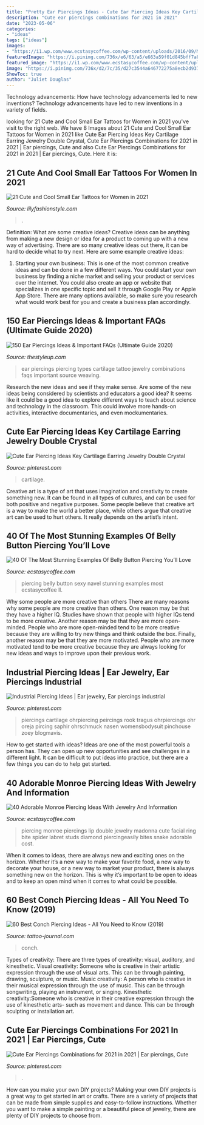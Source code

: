 ```yaml
---
title: "Pretty Ear Piercings Ideas - Cute Ear Piercing Ideas Key Cartilage Earring Jewelry Double Crystal"
description: "Cute ear piercings combinations for 2021 in 2021"
date: "2023-05-06"
categories:
- "ideas"
tags: ["ideas"]
images:
- "https://i1.wp.com/www.ecstasycoffee.com/wp-content/uploads/2016/09/Monroe-Piercings...jpg?resize=564%2C937"
featuredImage: "https://i.pinimg.com/736x/e6/63/a5/e663a59f01d845bff7a828e634d3d355.jpg"
featured_image: "https://i1.wp.com/www.ecstasycoffee.com/wp-content/uploads/2016/09/Sexy-Navel-Piercing-Ideas.jpg"
image: "https://i.pinimg.com/736x/d2/7c/35/d27c3544a646772275a8ecb2d9379f6e.jpg"
ShowToc: true
author: "Juliet Douglas"
---
```



Technology advancements: How have technology advancements led to new inventions?
Technology advancements have led to new inventions in a variety of fields.

	

		
looking for 21 Cute and Cool Small Ear Tattoos for Women in 2021 you've visit to the right web. We have 8 Images about 21 Cute and Cool Small Ear Tattoos for Women in 2021 like Cute Ear Piercing Ideas Key Cartilage Earring Jewelry Double Crystal, Cute Ear Piercings Combinations for 2021 in 2021 | Ear piercings, Cute and also Cute Ear Piercings Combinations for 2021 in 2021 | Ear piercings, Cute. Here it is:
		
    
## 21 Cute And Cool Small Ear Tattoos For Women In 2021

<img loading=lazy src="https://lilyfashionstyle.com/wp-content/uploads/2021/05/16-4-768x1152.jpg" onerror="this.onerror=null;this.src='https://tse4.mm.bing.net/th?id=OIP.52TD20Nh-dojwkBy2j-EkwHaLH&amp;pid=15.1';" alt="21 Cute and Cool Small Ear Tattoos for Women in 2021">

_Source: lilyfashionstyle.com_

>. 

	

Definition: What are some creative ideas?
Creative ideas can be anything from making a new design or idea for a product to coming up with a new way of advertising. There are so many creative ideas out there, it can be hard to decide what to try next. Here are some example creative ideas:
1. Starting your own business: This is one of the most common creative ideas and can be done in a few different ways. You could start your own business by finding a niche market and selling your product or services over the internet. You could also create an app or website that specializes in one specific topic and sell it through Google Play or Apple App Store. There are many options available, so make sure you research what would work best for you and create a business plan accordingly.


    
## 150 Ear Piercings Ideas &amp; Important FAQs (Ultimate Guide 2020)

<img loading=lazy src="https://thestyleup.com/wp-content/uploads/2016/08/ear-piercing9-650x650.jpg" onerror="this.onerror=null;this.src='https://tse2.mm.bing.net/th?id=OIP.5UN_rvMuL1HD0f5jrh4GzgHaHa&amp;pid=15.1';" alt="150 Ear Piercings Ideas &amp; Important FAQs (Ultimate Guide 2020)">

_Source: thestyleup.com_

>ear piercings piercing types cartilage tattoo jewelry combinations faqs important source weaving. 

	

Research the new ideas and see if they make sense.
Are some of the new ideas being considered by scientists and educators a good idea? It seems like it could be a good idea to explore different ways to teach about science and technology in the classroom. This could involve more hands-on activities, interactive documentaries, and even mockumentaries.

    
## Cute Ear Piercing Ideas Key Cartilage Earring Jewelry Double Crystal

<img loading=lazy src="https://i.pinimg.com/736x/e6/63/a5/e663a59f01d845bff7a828e634d3d355.jpg" onerror="this.onerror=null;this.src='https://tse2.mm.bing.net/th?id=OIP.oZRC4UxXXhaaBt0hYxxn-wHaL2&amp;pid=15.1';" alt="Cute Ear Piercing Ideas Key Cartilage Earring Jewelry Double Crystal">

_Source: pinterest.com_

>cartilage. 

	

Creative art is a type of art that uses imagination and creativity to create something new. It can be found in all types of cultures, and can be used for both positive and negative purposes. Some people believe that creative art is a way to make the world a better place, while others argue that creative art can be used to hurt others. It really depends on the artist’s intent.

    
## 40 Of The Most Stunning Examples Of Belly Button Piercing You’ll Love

<img loading=lazy src="https://i1.wp.com/www.ecstasycoffee.com/wp-content/uploads/2016/09/Sexy-Navel-Piercing-Ideas.jpg" onerror="this.onerror=null;this.src='https://tse4.mm.bing.net/th?id=OIP.hBguuLkziW7Htm4Qiq_pWgHaHa&amp;pid=15.1';" alt="40 Of The Most Stunning Examples Of Belly Button Piercing You’ll Love">

_Source: ecstasycoffee.com_

>piercing belly button sexy navel stunning examples most ecstasycoffee ll. 

	

Why some people are more creative than others
There are many reasons why some people are more creative than others. One reason may be that they have a higher IQ. Studies have shown that people with higher IQs tend to be more creative. Another reason may be that they are more open-minded. People who are more open-minded tend to be more creative because they are willing to try new things and think outside the box. Finally, another reason may be that they are more motivated. People who are more motivated tend to be more creative because they are always looking for new ideas and ways to improve upon their previous work.

    
## Industrial Piercing Ideas | Ear Jewelry, Ear Piercings Industrial

<img loading=lazy src="https://i.pinimg.com/736x/d7/42/44/d74244706e1c09e3a16d29742bcbd74a.jpg" onerror="this.onerror=null;this.src='https://tse2.mm.bing.net/th?id=OIP.kFX0vv_Rjsn4pKZ9-Us26QHaKI&amp;pid=15.1';" alt="Industrial Piercing Ideas | Ear jewelry, Ear piercings industrial">

_Source: pinterest.com_

>piercings cartilage ohrpiercing peircings rook tragus ohrpiercings ohr oreja pircing saphir ohrschmuck nasen womensbodysuit pinchouse zoey blogmavis. 

	

How to get started with ideas?
Ideas are one of the most powerful tools a person has. They can open up new opportunities and see challenges in a different light. It can be difficult to put ideas into practice, but there are a few things you can do to help get started.

    
## 40 Adorable Monroe Piercing Ideas With Jewelry And Information

<img loading=lazy src="https://i1.wp.com/www.ecstasycoffee.com/wp-content/uploads/2016/09/Monroe-Piercings...jpg?resize=564%2C937" onerror="this.onerror=null;this.src='https://tse1.mm.bing.net/th?id=OIP.SDbEhNLXSw7q_WvOwOQcxwHaMT&amp;pid=15.1';" alt="40 Adorable Monroe Piercing Ideas With Jewelry And Information">

_Source: ecstasycoffee.com_

>piercing monroe piercings lip double jewelry madonna cute facial ring bite spider labret studs diamond piercingeasily bites snake adorable cost. 

	

When it comes to ideas, there are always new and exciting ones on the horizon. Whether it’s a new way to make your favorite food, a new way to decorate your house, or a new way to market your product, there is always something new on the horizon. This is why it’s important to be open to ideas and to keep an open mind when it comes to what could be possible.

    
## 60 Best Conch Piercing Ideas - All You Need To Know (2019)

<img loading=lazy src="https://tattoo-journal.com/wp-content/uploads/2017/09/Conch-Piercing-42.jpg" onerror="this.onerror=null;this.src='https://tse4.mm.bing.net/th?id=OIP.07FL4z63lw5XSH1QhvBtkwHaHa&amp;pid=15.1';" alt="60 Best Conch Piercing Ideas - All You Need to Know (2019)">

_Source: tattoo-journal.com_

>conch. 

	

Types of creativity: There are three types of creativity: visual, auditory, and kinesthetic.
Visual creativity: Someone who is creative in their artistic expression through the use of visual arts. This can be through painting, drawing, sculpture, or music. Music creativity: A person who is creative in their musical expression through the use of music. This can be through songwriting, playing an instrument, or singing. Kinesthetic creativity:Someone who is creative in their creative expression through the use of kinesthetic arts- such as movement and dance. This can be through sculpting or installation art.

    
## Cute Ear Piercings Combinations For 2021 In 2021 | Ear Piercings, Cute

<img loading=lazy src="https://i.pinimg.com/736x/d2/7c/35/d27c3544a646772275a8ecb2d9379f6e.jpg" onerror="this.onerror=null;this.src='https://tse1.mm.bing.net/th?id=OIP.FywBtdABwWMw5oorn5VVvgHaLG&amp;pid=15.1';" alt="Cute Ear Piercings Combinations for 2021 in 2021 | Ear piercings, Cute">

_Source: pinterest.com_

>. 

	

How can you make your own DIY projects?
Making your own DIY projects is a great way to get started in art or crafts. There are a variety of projects that can be made from simple supplies and easy-to-follow instructions. Whether you want to make a simple painting or a beautiful piece of jewelry, there are plenty of DIY projects to choose from.

